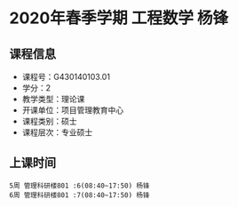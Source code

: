 # 2020年春季学期 工程数学 杨锋






## 课程信息

- 课程号：G430140103.01
- 学分：2
- 教学类型：理论课
- 开课单位：项目管理教育中心
- 课程类别：硕士
- 课程层次：专业硕士

## 上课时间

```
5周 管理科研楼801 :6(08:40~17:50) 杨锋
6周 管理科研楼801 :7(08:40~17:50) 杨锋
```

